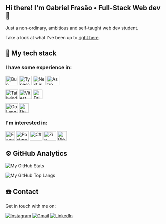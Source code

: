 ## Hi there! I'm Gabriel Frasão • Full-Stack Web dev :muscle:

Just a non-ordinary, ambitious and self-taught web dev student.

Take a look at what I've been up to [right here](https://github.com/users/gabe-frasz/projects/3/views/1).

## :brain: My tech stack

### I have some experience in:

<a href="https://bun.sh/"><img align="center" alt="Bun" height="30" width="40" src="https://cdn.jsdelivr.net/gh/devicons/devicon@latest/icons/bun/bun-original.svg" /></a>
<a href="https://www.typescriptlang.org/"><img align="center" alt="Typescript" height="30" width="40" src="https://cdn.jsdelivr.net/gh/devicons/devicon/icons/typescript/typescript-original.svg" /></a>
<a href="https://nextjs.org"><img align="center" alt="Next.js" height="30" width="40" src="https://cdn.jsdelivr.net/gh/devicons/devicon/icons/nextjs/nextjs-original.svg" /></a>
<a href="https://astro.build"><img align="center" alt="Astro" height="30" width="40" src="https://astro.build/assets/press/logomark-dark.svg" /></a>

<a href="https://tailwindcss.com"><img align="center" alt="Tailwind CSS" height="30" width="40" src="https://cdn.jsdelivr.net/gh/devicons/devicon@latest/icons/tailwindcss/tailwindcss-original.svg" /></a>
<a href="https://vitest.dev"><img align="center" alt="Vitest" height="30" width="40" src="https://vitest.dev/logo-shadow.svg" /></a>
<a href="https://orm.drizzle.team"><img align="center" alt="Drizzle ORM" height="30" width="30" src="https://orm.drizzle.team/favicon.ico" /></a>

<a href="https://golang.google.cn/"><img align="center" alt="GoLang" height="30" width="40" src="https://cdn.jsdelivr.net/gh/devicons/devicon/icons/go/go-original-wordmark.svg" /></a>
<a href="https://docker.com"><img align="center" alt="Docker" height="30" width="30" src="https://cdn4.iconfinder.com/data/icons/logos-and-brands/512/97_Docker_logo_logos-512.png" /></a>

### I'm interested in:

<a href="https://expo.dev"><img align="center" alt="Expo" height="30" width="30" src="https://upplabs.com/wp-content/uploads/2020/06/expo-logo-1.png" /></a>
<a href="https://www.postgresql.org/"><img align="center" alt="PostgreSQL" height="30" width="40" src="https://cdn.jsdelivr.net/gh/devicons/devicon@latest/icons/postgresql/postgresql-original.svg" /></a>
<img align="center" alt="C#" height="30" width="40" src="https://cdn.jsdelivr.net/gh/devicons/devicon@latest/icons/csharp/csharp-original.svg" />
<a href="https://ziglang.org/"><img align="center" alt="Zig" height="30" width="40" src="https://cdn.jsdelivr.net/gh/devicons/devicon@latest/icons/zig/zig-original.svg" /></a>
<a href="https://gleam.run/"><img align="center" alt="Gleam" height="30" width="30" src="https://gleam.run/images/lucy/lucy.svg"/></a>


## :gear: GitHub Analytics

![My GitHub Stats](https://github-readme-stats.vercel.app/api?username=gabe-frasz&show_icons=true&theme=dracula&hide_rank=true&include_all_commits=true)

![My GitHub Top Langs](https://github-readme-stats.vercel.app/api/top-langs/?username=gabe-frasz&layout=compact&langs_count=8&theme=dracula)
  
## :phone: Contact

Get in touch with me on:

[![Instagram](https://img.shields.io/badge/Instagram-E4405F?style=for-the-badge&logo=instagram&logoColor=white)](https://instagram.com/gabe_frasz)
[![Gmail](https://img.shields.io/badge/Gmail-D14836?style=for-the-badge&logo=gmail&logoColor=white)](mailto:gabrielvitor.frasao@gmail.com)
[![LinkedIn](https://img.shields.io/badge/LinkedIn-0077B5?style=for-the-badge&logo=linkedin&logoColor=white)](https://www.linkedin.com/in/gabriel-vs-frasao)
